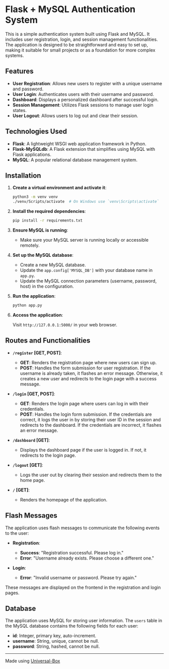# Flask + MySQL Authentication System

This is a simple authentication system built using Flask and MySQL. It includes user registration, login, and session management functionalities. The application is designed to be straightforward and easy to set up, making it suitable for small projects or as a foundation for more complex systems.

## Features

- **User Registration**: Allows new users to register with a unique username and password.
- **User Login**: Authenticates users with their username and password.
- **Dashboard**: Displays a personalized dashboard after successful login.
- **Session Management**: Utilizes Flask sessions to manage user login states.
- **User Logout**: Allows users to log out and clear their session.

## Technologies Used

- **Flask**: A lightweight WSGI web application framework in Python.
- **Flask-MySQLdb**: A Flask extension that simplifies using MySQL with Flask applications.
- **MySQL**: A popular relational database management system.

## Installation

1. **Create a virtual environment and activate it**:

   ```bash
   python3 -m venv venv
   ./venv/Scripts/activate  # On Windows use `venv\Scripts\activate`
   ```

2. **Install the required dependencies**:

   ```bash
   pip install -r requirements.txt
   ```

3. **Ensure MySQL is running**:
   - Make sure your MySQL server is running locally or accessible remotely.

4. **Set up the MySQL database**:
   - Create a new MySQL database.
   - Update the `app.config['MYSQL_DB']` with your database name in `app.py`.
   - Update the MySQL connection parameters (username, password, host) in the configuration.

5. **Run the application**:

   ```bash
   python app.py
   ```

6. **Access the application**:

   Visit `http://127.0.0.1:5000/` in your web browser.

## Routes and Functionalities

- **`/register` [GET, POST]**:
  - **GET**: Renders the registration page where new users can sign up.
  - **POST**: Handles the form submission for user registration. If the username is already taken, it flashes an error message. Otherwise, it creates a new user and redirects to the login page with a success message.

- **`/login` [GET, POST]**:
  - **GET**: Renders the login page where users can log in with their credentials.
  - **POST**: Handles the login form submission. If the credentials are correct, it logs the user in by storing their user ID in the session and redirects to the dashboard. If the credentials are incorrect, it flashes an error message.

- **`/dashboard` [GET]**:
  - Displays the dashboard page if the user is logged in. If not, it redirects to the login page.

- **`/logout` [GET]**:
  - Logs the user out by clearing their session and redirects them to the home page.

- **`/` [GET]**:
  - Renders the homepage of the application.

## Flash Messages

The application uses flash messages to communicate the following events to the user:

- **Registration**:
  - **Success**: "Registration successful. Please log in."
  - **Error**: "Username already exists. Please choose a different one."
  
- **Login**:
  - **Error**: "Invalid username or password. Please try again."

These messages are displayed on the frontend in the registration and login pages.

## Database

The application uses MySQL for storing user information. The `users` table in the MySQL database contains the following fields for each user:

- **id**: Integer, primary key, auto-increment.
- **username**: String, unique, cannot be null.
- **password**: String, hashed, cannot be null.

---

Made using [Universal-Box](https://github.com/Abhishek-Mallick/universal-box)